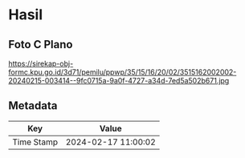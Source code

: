 # Hasil

## Foto C Plano

https://sirekap-obj-formc.kpu.go.id/3d71/pemilu/ppwp/35/15/16/20/02/3515162002002-20240215-003414--9fc0715a-9a0f-4727-a34d-7ed5a502b671.jpg


## Metadata

| Key        | Value               |
| ---------- | ------------------- |
| Time Stamp | 2024-02-17 11:00:02 |



